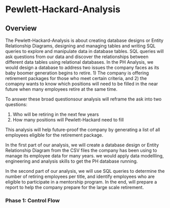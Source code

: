 # Pewlett-Hackard-Analysis
## Overview
The Pewlett-Hackard-Analysis is about creating database designs or Entity Relationship Diagrams, designing and managing tables and writing SQL queries to explore and manipulate data in database tables. SQL queries will ask questions from our data and discover the relationships between different data tables using relational databases. In the PH Analysis, we would design a database to address two issues the company faces as its baby boomer generation begins to retire. 1) The company is offering retirement packages for those who meet certain criteria, and 2) the comapny wants to know which positions will need to be filled in the near future when many employees retire at the same time. 

To answer these broad questionsour analysis will reframe the ask into two questions:
1. Who will be retiring in the next few years
2. How many positions will Pewlett-Hackard need to fill

This analysis will help future-proof the company by generating a list of all employees eligible for the retirement package.

In the first part of our analysis, we will create a database design or Entity Relationship Diagram from the CSV files the company has been using to manage its employee data for many years. we would apply data modellling, engineering and analysis skills to get the PH database running.

In the second part of our analysis, we will use SQL queries to determine the number of retiring employees per title, and identify employees who are eligible to participate in a mentorship program. In the end, will prepare a report to help the company prepare for the large scale retirement.

### Phase 1: Control Flow
